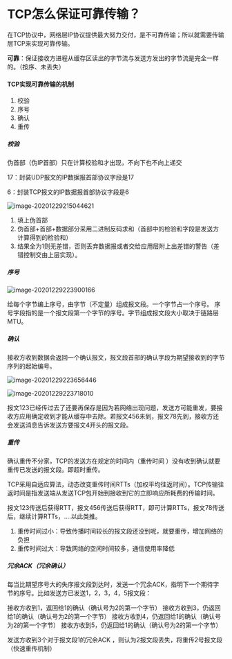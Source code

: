 # TCP怎么保证可靠传输？

在TCP协议中，网络层IP协议提供最大努力交付，是不可靠传输；所以就需要传输层TCP来实现可靠传输。

**可靠**：保证接收方进程从缓存区读出的字节流与发送方发出的字节流是完全一样的。（按序、未丢失）

#### TCP实现可靠传输的机制

1. 校验
2. 序号
3. 确认
4. 重传

##### 校验

伪首部（伪IP首部）只在计算校验和才出现，不向下也不向上递交

17：封装UDP报文的IP数据报首部协议字段是17

6：封装TCP报文的IP数据报首部协议字段是6

![image-20201229215044621](https://img-blog.csdnimg.cn/img_convert/858f417522a875cea30c06342624ee17.png)

1. 填上伪首部
2. 伪首部+首部+数据部分采用二进制反码求和（首部中的检验和字段是发送方计算得到的检验和）
3. 结果全为1则无差错，否则丢弃数据报或者交给应用层附上出差错的警告（差错控制交由上层实现）。

##### 序号

![image-20201229223900166](https://img-blog.csdnimg.cn/img_convert/cbb1e7c6f259b7e7f8ea4995465b52a9.png)

给每个字节编上序号，由字节（不定量）组成报文段。一个字节占一个序号。 序号字段指的是一个报文段第一个字节的序号。字节组成报文段大小取决于链路层MTU。

##### 确认

接收方收到数据会返回一个确认报文，报文段首部的确认字段为期望接收到的字节序列的起始编号。

![image-20201229223656446](https://img-blog.csdnimg.cn/img_convert/1f9102931001e70252160790e9e3f554.png)

![image-20201229223718010](https://img-blog.csdnimg.cn/img_convert/db0cde12979772f64d1102403049eb19.png)

报文123已经传过去了还要再保存是因为若网络出现问题，发送方可能重发，要接收方应用确定收到才能从缓存中去除。若报文456未到，报文78先到，接收方还会发送消息告诉发送方要报文4开头的报文段。

##### 重传

确认重传不分家，TCP的发送方在规定的时间内（重传时间 ）没有收到确认就要重传已发送的报文段。即超时重传。

TCP采用自适应算法，动态改变重传时间RTTs（加权平均往返时间）。TCP传输往返时间是指发送端从发送TCP包开始到接收到它的立即响应所耗费的传输时间。

报文123传送后获得RTT，报文456传送后获得RTT，即可计算RTTs，报文78传送后，继续计算RTTs，....以此类推。

1. 重传时间过小：导致传播时间较长的报文段还没到呢，就要重传，增加网络的负担
2. 重传时间过大：导致网络的空闲时间较多，通信使用率降低

##### 冗余ACK（冗余确认）

每当比期望序号大的失序报文段到达时，发送一个冗余ACK，指明下一个期待字节的序号。比如发送方已发送1，2，3，4，5报文段：

接收方收到1，返回给1的确认（确认号为2的第一个字节）
接收方收到3，仍返回给1的确认（确认号为2的第一个字节）
接收方收到4，仍返回给1的确认（确认号为2的第一个字节）
接收方收到5，仍返回给1的确认（确认号为2的第一个字节）

发送方收到3个对于报文段1的冗余ACK ，则认为2报文段丢失，将重传2号报文段（快速重传机制）
